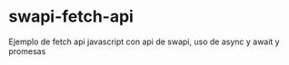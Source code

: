 # swapi-fetch-api
Ejemplo de fetch api javascript con api de swapi, uso de async y await y promesas
